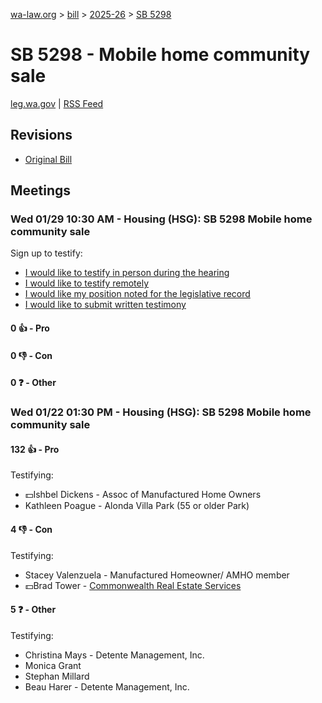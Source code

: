 [wa-law.org](/) > [bill](/bill/) > [2025-26](/bill/2025-26/) > [SB 5298](/bill/2025-26/sb/5298/)

# SB 5298 - Mobile home community sale
[leg.wa.gov](https://app.leg.wa.gov/billsummary?BillNumber=5298&Year=2025&Initiative=false) | [RSS Feed](./rss.xml)

## Revisions
* [Original Bill](1/)

## Meetings
### Wed 01/29 10:30 AM - Housing (HSG): SB 5298 Mobile home community sale
Sign up to testify:
* [I would like to testify in person during the hearing](https://app.leg.wa.gov/csi/Testifier/Add?chamber=House&mId=32600&aId=162263&caId=25000&tId=1)
* [I would like to testify remotely](https://app.leg.wa.gov/csi/Testifier/Add?chamber=House&mId=32600&aId=162263&caId=25000&tId=2)
* [I would like my position noted for the legislative record](https://app.leg.wa.gov/csi/Testifier/Add?chamber=House&mId=32600&aId=162263&caId=25000&tId=3)
* [I would like to submit written testimony](https://app.leg.wa.gov/csi/Testifier/Add?chamber=House&mId=32600&aId=162263&caId=25000&tId=4)

#### 0 👍 - Pro

#### 0 👎 - Con

#### 0 ❓ - Other

### Wed 01/22 01:30 PM - Housing (HSG): SB 5298 Mobile home community sale
#### 132 👍 - Pro
Testifying:
* 💵Ishbel Dickens - Assoc of Manufactured Home Owners
* Kathleen Poague - Alonda Villa Park (55 or older Park)

#### 4 👎 - Con
Testifying:
* Stacey Valenzuela - Manufactured Homeowner/ AMHO member
* 💵Brad Tower - [Commonwealth Real Estate Services](/org/commonwealth_real_estate_services/)

#### 5 ❓ - Other
Testifying:
* Christina Mays - Detente Management, Inc.
* Monica Grant
* Stephan Millard
* Beau Harer - Detente Management, Inc.
